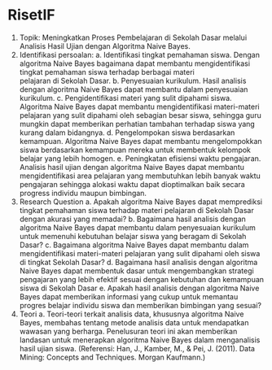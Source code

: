# RisetIF

1.	Topik: Meningkatkan Proses Pembelajaran di Sekolah Dasar melalui Analisis Hasil Ujian dengan Algoritma Naive Bayes.
2.	Identifikasi persoalan:
    a.	Identifikasi tingkat pemahaman siswa. Dengan algoritma Naive Bayes bagaimana dapat membantu mengidentifikasi tingkat pemahaman siswa terhadap berbagai materi   
        pelajaran di Sekolah Dasar.
    b.	Penyesuaian kurikulum. Hasil analisis dengan algoritma Naive Bayes dapat membantu dalam penyesuaian kurikulum.
    c.	Pengidentifikasi materi yang sulit dipahami siswa. Algoritma Naive Bayes dapat membantu mengidentifikasi materi-materi pelajaran yang sulit dipahami oleh sebagian 
        besar siswa, sehingga guru mungkin dapat memberikan perhatian tambahan terhadap siswa yang kurang dalam bidangnya.
    d.	Pengelompokan siswa berdasarkan kemampuan. Algoritma Naive Bayes dapat membantu mengelompokkan siswa berdasarkan kemampuan mereka untuk membentuk kelompok belajar 
        yang lebih homogen.
    e.	Peningkatan efisiensi waktu pengajaran. Analisis hasil ujian dengan algoritma Naive Bayes dapat membantu mengidentifikasi area pelajaran yang membutuhkan lebih 
        banyak waktu pengajaran sehingga alokasi waktu dapat dioptimalkan baik secara progress individu maupun bimbingan.
3.	Research Question
    a.	Apakah algoritma Naive Bayes dapat memprediksi tingkat pemahaman siswa terhadap materi pelajaran di Sekolah Dasar dengan akurasi yang memadai?
    b.	Bagaimana hasil analisis dengan algoritma Naive Bayes dapat membantu dalam penyesuaian kurikulum untuk memenuhi kebutuhan belajar siswa yang beragam di Sekolah 
        Dasar?
    c.	Bagaimana algoritma Naive Bayes dapat membantu dalam mengidentifikasi materi-materi pelajaran yang sulit dipahami oleh siswa di tingkat Sekolah Dasar?
    d.	Bagaimana hasil analisis dengan algoritma Naive Bayes dapat membentuk dasar untuk mengembangkan strategi pengajaran yang lebih efektif sesuai dengan kebutuhan dan 
        kemampuan siswa di Sekolah Dasar
  	e.	Apakah hasil analisis dengan algoritma Naive Bayes dapat memberikan informasi yang cukup untuk memantau progres belajar individu siswa dan memberikan bimbingan yang sesuai?
5.	Teori
    a.	Teori-teori terkait analisis data, khususnya algoritma Naive Bayes, membahas tentang metode analisis data untuk mendapatkan wawasan yang berharga. Penelusuran teori ini akan memberikan landasan untuk menerapkan algoritma Naive Bayes dalam menganalisis hasil ujian siswa. (Referensi: Han, J., Kamber, M., & Pei, J. (2011). Data Mining: Concepts and Techniques. Morgan Kaufmann.)
